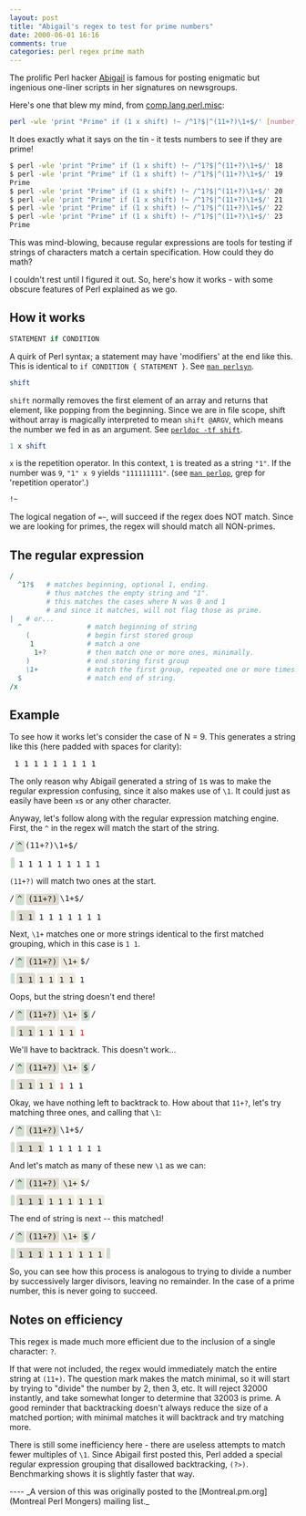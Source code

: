 ```yaml
---
layout: post
title: "Abigail's regex to test for prime numbers"
date: 2000-06-01 16:16
comments: true
categories: perl regex prime math
---
```

The prolific Perl hacker [Abigail](http://abigail.be/) is famous for posting enigmatic but ingenious one-liner scripts in her signatures on newsgroups. 

Here's one that blew my mind, from [comp.lang.perl.misc](http://diswww.mit.edu/bloom-picayune.mit.edu/perl/10138):

``` sh 
perl -wle 'print "Prime" if (1 x shift) !~ /^1?$|^(11+?)\1+$/' [number]
```

It does exactly what it says on the tin - it tests numbers to see if they are prime!

``` sh
$ perl -wle 'print "Prime" if (1 x shift) !~ /^1?$|^(11+?)\1+$/' 18
$ perl -wle 'print "Prime" if (1 x shift) !~ /^1?$|^(11+?)\1+$/' 19
Prime
$ perl -wle 'print "Prime" if (1 x shift) !~ /^1?$|^(11+?)\1+$/' 20
$ perl -wle 'print "Prime" if (1 x shift) !~ /^1?$|^(11+?)\1+$/' 21
$ perl -wle 'print "Prime" if (1 x shift) !~ /^1?$|^(11+?)\1+$/' 22
$ perl -wle 'print "Prime" if (1 x shift) !~ /^1?$|^(11+?)\1+$/' 23
Prime
```

This was mind-blowing, because regular expressions are tools for testing if strings of characters match a certain specification. How could they do math?

I couldn't rest until I figured it out. So, here's how it works - with some obscure features of Perl explained as we go.

<!-- more -->

## How it works

``` perl
STATEMENT if CONDITION
```

A quirk of Perl syntax; a statement may have 'modifiers' at the end like this. This is identical to `if CONDITION { STATEMENT }`. 
See [`man perlsyn`](http://perldoc.perl.org/perlsyn.html).

``` perl
shift
```

`shift` normally removes the first element of an array and returns that element, like
popping from the beginning. Since we are in file scope, shift without array is magically interpreted
to mean `shift @ARGV`, which means the number we fed in as an argument. 
See [`perldoc -tf shift`](http://perldoc.perl.org/functions/shift.html).

``` perl
1 x shift
```

`x` is the repetition operator. In this context, `1` is treated as a string `"1"`. If the number was
`9`, `"1" x 9` yields `"111111111"`. (see [`man perlop`](http://perldoc.perl.org/perlop.html), grep for 'repetition operator'.)

``` perl
!~
```

The logical negation of `=~`, will succeed if the regex does NOT match. Since we are looking for
primes, the regex will should match all NON-primes.

## The regular expression

``` perl
/
  ^1?$   # matches beginning, optional 1, ending.
         # thus matches the empty string and "1".
         # this matches the cases where N was 0 and 1
         # and since it matches, will not flag those as prime.
|   # or...
  ^                # match beginning of string
    (              # begin first stored group
     1             # match a one
      1+?          # then match one or more ones, minimally.
    )              # end storing first group
    \1+            # match the first group, repeated one or more times.
  $                # match end of string.
/x
```

## Example


To see how it works let's consider the case of N = 9. This generates a string like this (here padded with spaces for clarity):

<pre>
 1 1 1 1 1 1 1 1 1
</pre>

The only reason why Abigail generated a string of `1`s was to make the regular expression confusing, since it also makes use of `\1`.
It could just as easily have been `x`s or any other character.

Anyway, let's follow along with the regular expression matching engine. First, the `^` in the regex will match the start of the string. 

<pre>
/<span style="padding: 0.25em; border-radius: 4px; background: #d0ddd0; margin: 0.125em">^</span>(11+?)\1+$/

<span style="padding: 0.25em; border-radius: 4px; background: #d0ddd0; margin: 0.125em;"></span><span style="padding: 0.25em; margin: 0.125em">1 1 1 1 1 1 1 1 1</span> 
</pre>


`(11+?)` will match two ones at the start.

<pre>
/<span style="margin: 0.125em; padding: 0.25em; border-radius: 4px; background: #d0ddd0">^</span><span style="margin: 0.125em; padding: 0.25em; border-radius: 4px; background:#dddad0">(11+?)</span>\1+$/

<span style="margin: 0.125em; padding: 0.25em; border-radius: 4px; background: #d0ddd0"></span><span style="margin: 0.125em; padding: 0.25em; border-radius: 4px; background: #dddad0">1 1</span><span style="padding: 0.25em; margin: 0.125em">1 1 1 1 1 1 1</span>
</pre>

Next, `\1+` matches one or more strings identical to the first matched grouping, which in this case is `1 1`.

<pre>
/<span style="margin: 0.125em; padding: 0.25em; border-radius: 4px; background: #d0ddd0">^</span><span style="margin: 0.125em; padding: 0.25em; border-radius: 4px; background:#dddad0">(11+?)</span><span style="margin: 0.125em; padding: 0.25em; border-radius: 4px; background: #eeeae0">\1+</span>$/

<span style="margin: 0.125em; padding: 0.25em; border-radius: 4px; background: #d0ddd0"></span><span style="margin: 0.125em; padding: 0.25em; border-radius: 4px; background: #dddad0">1 1</span><span style="margin: 0.125em; padding: 0.25em; border-radius: 4px; background: #eeeae0">1 1</span><span style="margin: 0.125em; padding: 0.25em; border-radius: 4px; background: #eeeae0">1 1</span><span style="padding: 0.25em; margin: 0.125em">1</span>
</pre>

Oops, but the string doesn't end there! 

<pre>
/<span style="margin: 0.125em; padding: 0.25em; border-radius: 4px; background: #d0ddd0">^</span><span style="margin: 0.125em; padding: 0.25em; border-radius: 4px; background:#dddad0">(11+?)</span><span style="margin: 0.125em; padding: 0.25em; border-radius: 4px; background: #eeeae0">\1+</span><span style="margin: 0.125em; padding: 0.25em; border-radius: 4px; background: #d0ddd0">$</span>/

<span style="margin: 0.125em; padding: 0.25em; border-radius: 4px; background: #d0ddd0"></span><span style="margin: 0.125em; padding: 0.25em; border-radius: 4px; background: #dddad0">1 1</span><span style="margin: 0.125em; padding: 0.25em; border-radius: 4px; background: #eeeae0">1 1</span><span style="margin: 0.125em; padding: 0.25em; border-radius: 4px; background: #eeeae0">1 1</span><span style="color: #ff0000; padding: 0.25em; margin:0.125em;">1</span> 
</pre>

We'll have to backtrack. This doesn't work...

<pre>
/<span style="margin: 0.125em; padding: 0.25em; border-radius: 4px; background: #d0ddd0">^</span><span style="margin: 0.125em; padding: 0.25em; border-radius: 4px; background:#dddad0">(11+?)</span><span style="margin: 0.125em; padding: 0.25em; border-radius: 4px; background: #eeeae0">\1+</span><span style="margin: 0.125em; padding: 0.25em; border-radius: 4px; background: #d0ddd0">$</span>/

<span style="margin: 0.125em; padding: 0.25em; border-radius: 4px; background: #d0ddd0"></span><span style="margin: 0.125em; padding: 0.25em; border-radius: 4px; background: #dddad0">1 1</span><span style="margin: 0.125em; padding: 0.25em; border-radius: 4px; background: #eeeae0">1 1</span><span style="padding: 0.25em; margin: 0.125em"><span style="color: #ff0000">1</span> 1 1</span>
</pre>

Okay, we have nothing left to backtrack to. How about that `11+?`, let's try matching three ones, and calling that `\1`:

<pre>
/<span style="margin: 0.125em; padding: 0.25em; border-radius: 4px; background: #d0ddd0">^</span><span style="margin: 0.125em; padding: 0.25em; border-radius: 4px; background:#dddad0">(11+?)</span>\1+$/

<span style="margin: 0.125em; padding: 0.25em; border-radius: 4px; background: #d0ddd0"></span><span style="margin: 0.125em; padding: 0.25em; border-radius: 4px; background: #dddad0">1 1 1</span><span style="padding: 0.25em; margin: 0.125em">1 1 1 1 1 1</span> 
</pre>

And let's match as many of these new `\1` as we can:

<pre>
/<span style="margin: 0.125em; padding: 0.25em; border-radius: 4px; background: #d0ddd0">^</span><span style="margin: 0.125em; padding: 0.25em; border-radius: 4px; background:#dddad0">(11+?)</span><span style="margin: 0.125em; padding: 0.25em; border-radius: 4px; background: #eeeae0">\1+</span>$/

<span style="margin: 0.125em; padding: 0.25em; border-radius: 4px; background: #d0ddd0"></span><span style="margin: 0.125em; padding: 0.25em; border-radius: 4px; background: #dddad0">1 1 1</span><span style="margin: 0.125em; padding: 0.25em; border-radius: 4px; background: #eeeae0">1 1 1</span><span style="margin: 0.125em; padding: 0.25em; border-radius: 4px; background: #eeeae0">1 1 1</span>
</pre>

The end of string is next -- this matched!

<pre>
/<span style="margin: 0.125em; padding: 0.25em; border-radius: 4px; background: #d0ddd0">^</span><span style="margin: 0.125em; padding: 0.25em; border-radius: 4px; background:#dddad0">(11+?)</span><span style="margin: 0.125em; padding: 0.25em; border-radius: 4px; background: #eeeae0">\1+</span><span style="margin: 0.125em; padding: 0.25em; border-radius: 4px; background: #d0ddd0">$</span>/

<span style="margin: 0.125em; padding: 0.25em; border-radius: 4px; background: #d0ddd0"></span><span style="margin: 0.125em; padding: 0.25em; border-radius: 4px; background: #dddad0">1 1 1</span><span style="margin: 0.125em; padding: 0.25em; border-radius: 4px; background: #eeeae0">1 1 1</span><span style="margin: 0.125em; padding: 0.25em; border-radius: 4px; background: #eeeae0">1 1 1</span><span style="margin: 0.125em; padding: 0.25em; border-radius: 4px; background: #d0ddd0"></span>
</pre>

So, you can see how this process is analogous to trying to divide a number by successively larger divisors, leaving no remainder. In the case of a prime number, this is never going to succeed.

## Notes on efficiency

This regex is made much more efficient due to the inclusion of a single character: `?`.

If that were not included, the regex would immediately match the entire string at `(11+)`. The question mark makes the match minimal, so it will start by trying to "divide" the number by 2, then 3, etc. It will reject 32000 instantly, and take somewhat longer to determine that 32003 is prime. A good reminder that backtracking doesn't always reduce the size of a matched portion; with minimal matches it will backtrack and try matching more.

There is still some inefficiency here - there are useless attempts to match fewer multiples of `\1`. Since Abigail first posted this, Perl added a special regular expression grouping 
that disallowed backtracking, `(?>)`. Benchmarking shows it is slightly faster that way.

<p></p>
----
_A version of this was originally posted to the [Montreal.pm.org](Montreal Perl Mongers) mailing list._
